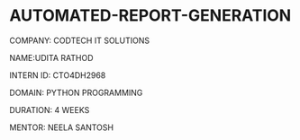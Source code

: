 # AUTOMATED-REPORT-GENERATION

COMPANY: CODTECH IT SOLUTIONS

NAME:UDITA RATHOD

INTERN ID: CTO4DH2968

DOMAIN: PYTHON PROGRAMMING

DURATION: 4 WEEKS

MENTOR: NEELA SANTOSH

